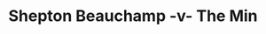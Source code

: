 ---
year: "1992"
serialNumber: "0149" 
game: "Shepton Beauchamp"
title: "Shepton Beauchamp -v- The Min"
gameLocation: "Shepton Beauchamp"
gameDate: "/1992"
result: ""
resultType: ""
type: "game"
---